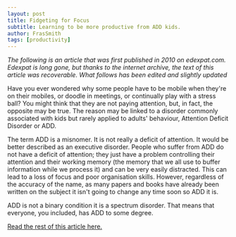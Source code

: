 ```yaml
---
layout: post
title: Fidgeting for Focus
subtitle: Learning to be more productive from ADD kids.
author: FrasSmith
tags: [productivity]
---
```



_The following is an article that was first published in 2010 on edexpat.com. Edexpat is long gone, but thanks to the internet archive, the text of this article was recoverable. What follows has been edited and slightly updated_

Have you ever wondered why some people have to be mobile when they're on their mobiles, or doodle in meetings, or continually play with a stress ball? You might think that they are not paying attention, but, in fact, the opposite may be true. The reason may be linked to a disorder commonly associated with kids but rarely applied to adults' behaviour, Attention Deficit Disorder or ADD.

The term ADD is a misnomer. It is not really a deficit of attention. It would be better described as an executive disorder. People who suffer from ADD do not have a deficit of attention; they just have a problem controlling their attention and their working memory (the memory that we all use to buffer information while we process it) and can be very easily distracted. This can lead to a loss of focus and poor organisation skills. However, regardless of the accuracy of the name, as many papers and books have already been written on the subject it isn't going to change any time soon so ADD it is.

ADD is not a binary condition it is a spectrum disorder. That means that everyone, you included, has ADD to some degree.

[Read the rest of this article here.](https://medium.com/@frassmith/fidgeting-for-focus-aea2fb696892)